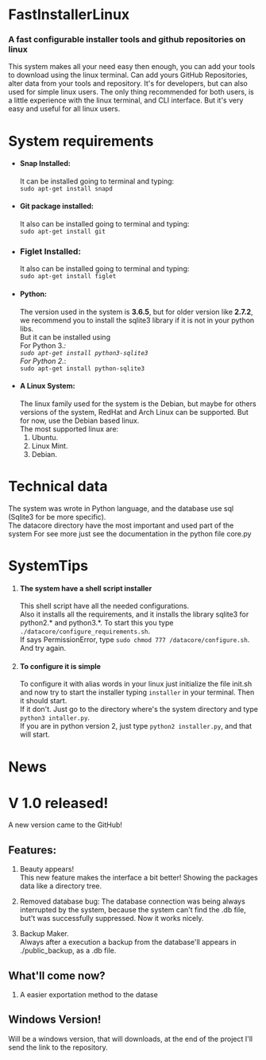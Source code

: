 # FastInstallerLinux
### A fast configurable installer tools and github repositories on linux

This system makes all your need easy then enough, you can add your tools to download using the linux terminal.
Can add yours GitHub Repositories, alter data from your tools and repository. It's for developers,
but can also used for simple linux users. The only thing recommended for both users, is a little experience with 
the linux terminal, and CLI interface. But it's very easy and useful for all linux users.  

# System requirements  
- #### Snap Installed:  
    It can be installed going to terminal and typing:   
        ``
        sudo apt-get install snapd
        ``  
- #### Git package installed:
    It also can be installed going to terminal and typing:  
        ``
        sudo apt-get install git
        ``  
- ### Figlet Installed:
    It also can be installed going to terminal and typing:  
    ``
    sudo apt-get install figlet
    ``
- #### Python:
    The version used in the system is **__3.6.5__**, but for older version like **__2.7.2__**,   
    we recommend you to install the sqlite3 library if it is not in your python libs.  
    But it can be installed using  
    For Python 3.*:  
    ``
    sudo apt-get install python3-sqlite3
    ``  
    For Python 2.*:  
    ``
    sudo apt-get install python-sqlite3
    ``  
- #### A Linux System:  
    The linux family used for the system is the Debian, but maybe for others versions of the system,
    RedHat and Arch Linux can be supported. But for now, use the Debian based linux.   
    The most supported linux are:  
    1. Ubuntu.
    2. Linux Mint.
    3. Debian.

# Technical data
The system was wrote in Python language, and the database use sql (Sqlite3 for be more specific).  
The datacore directory have the most important and used part of the system For see more just see the documentation 
in the python file core.py

# SystemTips
1. #### The system have a shell script installer  
    This shell script have all the needed configurations.  
    Also it installs all the requirements, and  it installs the library sqlite3 for python2.* and
    python3.*.
    To start this you type ```./datacore/configure_requirements.sh```.  
    If says PermissionError, type ``sudo chmod 777 /datacore/configure.sh``. And try again.
2. #### To configure it is simple   
    To configure it with alias words in your linux just initialize the file init.sh and now try 
    to start the installer typing ``installer`` in your terminal. Then it should start.  
    If it don't. Just go to the directory where's the system directory and type ``python3 intaller.py``.  
    If you are in python version 2, just type ``python2 installer.py``, and that will start.

# News
# V 1.0 released!
A new version came to the GitHub!  
## Features:
1. Beauty appears!  
    This new feature makes the interface a bit better! Showing the packages data like a directory tree.
   
2. Removed database bug:
    The database connection was being always interrupted by the system, because the system can't find
    the .db file, but't was successfully suppressed. Now it works nicely.
   
3. Backup Maker.  
    Always after a execution a backup from the database'll appears in ./public_backup, as a .db file.

## What'll come now?
1. A easier exportation method to the datase

## Windows Version!  
   Will be a windows version, that will downloads, at the end of the project I'll send the link to the repository.
    
    
   
    
    

 

